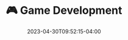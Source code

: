 ---
title: "🎮 Game Development"
date: 2023-04-30T09:52:15-04:00
menu:
    main:
        parent: "🗒️ Blog"
        weight: 30
---